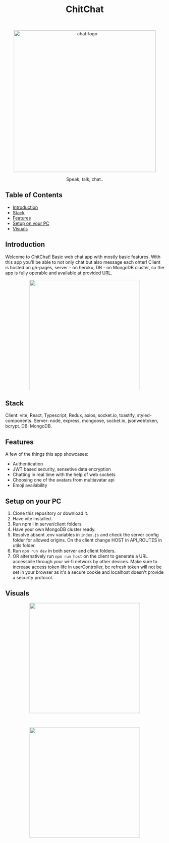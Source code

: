 <h1 align="center"> ChitChat </h1> <br>
<p align="center">
  <a href="https://doutdes0.github.io/ChitChat/">
    <img alt="chat-logo" src="https://i.imgur.com/HxPbth7.png" width="450">
  </a>
</p>

<p align="center">
  Speak, talk, chat..
</p>

## Table of Contents

- [Introduction](#introduction)
- [Stack](#stack)
- [Features](#features)
- [Setup on your PC ](#setup-on-your-pc)
- [Visuals](#visuals)

## Introduction

Welcome to ChitChat! Basic web chat app with mostly basic features. With this app you'll be able to not only chat but also message each ohter!
Client is hosted on gh-pages, server - on heroku, DB - on MongoDB cluster, so the app is fully operable and available at provided <a href="https://doutdes0.github.io/ChitChat/">URL</a>.

<p align="center">
  <img src = "https://i.imgur.com/Aj1i7Sr.png" width=350>
</p>

## Stack

Client: vite, React, Typescript, Redux, axios, socket.io, toastify, styled-components.
Server: node, express, mongoose, socket.io, jsonwebtoken, bcrypt.
DB: MongoDB.

## Features

A few of the things this app showcases:

- Authentication
- JWT based security, sensetive data encryption
- Chatting in real time with the help of web sockets
- Choosing one of the avatars from multiavatar api
- Emoji availability

## Setup on your PC

1. Clone this repository or download it.
2. Have vite installed.
3. Run npm i in server/client folders
4. Have your own MongoDB cluster ready.
5. Resolve absent .env variables in `index.js` and check the server config folder for allowed origins.
   On the client change HOST in API_ROUTES in utils folder.
6. Run `npm run dev` in both server and client folders.
7. OR alternatively run `npm run host` on the client to generate a URL accessbile through your wi-fi network by other devices.
   Make sure to increase access token life in userController, bc refresh token will not be set in your browser as it's a secure cookie and localhost doesn't provide a security protocol.

## Visuals

<p align="center">
  <img src = "https://i.imgur.com/AvFAuAQ.png" width=350>
</p>
<br>
<p align="center">
  <img src = "https://i.imgur.com/QwZzMlv.png" width=350>
</p>
